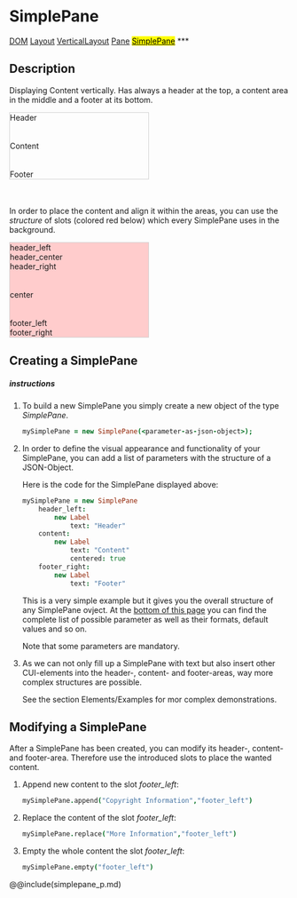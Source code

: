 # SimplePane
<span class="inheritance">
<a href="#Documentation/core/dom">DOM</a>
<a class="inheritance" href="#Documentation/elements/layout/layout">Layout</a>
<a class="inheritance" href="#Documentation/elements/layout/verticallayout">VerticalLayout</a>
<a class="inheritance" href="#Documentation/elements/pane/pane">Pane</a>
<a class="inheritance" href="#Documentation/elements/pane/simplepane"><mark>SimplePane</mark></a>
</span>
***

## Description
Displaying Content vertically. Has always a header at the top, a content area in the middle and a footer at its bottom.

<div style="width: 50%;">	
	<div style="border: 1px solid #d1d1d1" class="cui-tmpl-vertical-layout-top-center-bottom cui-layout cui-padding-reset cui-dom-element cui-simple-pane cui-maximize cui-maximize-horizontal cui-maximize-vertical cui-vertical-layout cui-pane" cui-absolute-container="column" id="cui-dom-element-55">
		<div class="cui-vertical-layout-top cui-layout-cell"><div class="cui-tmpl-horizontal-layout-left-center-right cui-layout cui-padding-reset cui-dom-element cui-pane-header cui-maximize-horizontal cui-horizontal-layout cui-toolbar" cui-absolute-container="row" id="cui-dom-element-56">
		<div class="cui-horizontal-layout-left cui-layout-cell"><div class="cui-tmpl-label cui-dom-element cui-label cui-label-centered cui-label-size-normal cui-label-size-auto cui-label-appearance-normal cui-label-appearance-auto" id="cui-dom-element-49">
		<div class="cui-label-icon"></div>
		<div class="cui-label-content"><span>Header</span></div>
	</div></div>
		<div class="cui-horizontal-layout-center cui-layout-cell" cui-absolute-set="left,right"></div>
		<div class="cui-horizontal-layout-right cui-layout-cell"></div>
	</div></div>
		<div class="cui-vertical-layout-center cui-layout-cell" cui-absolute-set="top,bottom"><div class="cui-tmpl-label cui-dom-element cui-label cui-label-centered cui-label-size-normal cui-label-size-auto cui-label-appearance-normal cui-label-appearance-auto" id="cui-dom-element-51">
		<div class="cui-label-icon"></div>
		<div class="cui-label-content"><span><br><br>Content<br><br><br></span></div>
	</div></div>
		<div class="cui-vertical-layout-bottom cui-layout-cell"><div class="cui-tmpl-horizontal-layout-left-center-right cui-layout cui-padding-reset cui-dom-element cui-pane-footer cui-maximize-horizontal cui-horizontal-layout cui-toolbar" cui-absolute-container="row" id="cui-dom-element-58">
		<div class="cui-horizontal-layout-left cui-layout-cell"></div>
		<div class="cui-horizontal-layout-center cui-layout-cell" cui-absolute-set="left,right"></div>
		<div class="cui-horizontal-layout-right cui-layout-cell"><div class="cui-tmpl-label cui-dom-element cui-label cui-label-centered cui-label-size-normal cui-label-size-auto cui-label-appearance-normal cui-label-appearance-auto" id="cui-dom-element-53">
		<div class="cui-label-icon"></div>
		<div class="cui-label-content"><span>Footer</span></div>
	</div></div>
	</div></div>
	</div>
</div>

<br><br>
In order to place the content and align it within the areas, you can use the *structure* of slots (colored red below) which every SimplePane uses in the background.

<div style="width: 50%;">	
	<div style="border: 1px solid #d1d1d1" class="cui-tmpl-vertical-layout-top-center-bottom cui-layout cui-padding-reset cui-dom-element cui-simple-pane cui-maximize cui-maximize-horizontal cui-maximize-vertical cui-vertical-layout cui-pane" cui-absolute-container="column" id="cui-dom-element-292">
	<div class="cui-vertical-layout-top cui-layout-cell"><div class="cui-tmpl-horizontal-layout-left-center-right cui-layout cui-padding-reset cui-dom-element cui-pane-header cui-maximize-horizontal cui-horizontal-layout cui-toolbar" cui-absolute-container="row" id="cui-dom-element-293">
	<div class="cui-horizontal-layout-left cui-layout-cell"><div class="cui-tmpl-label cui-dom-element cui-label cui-label-size-normal cui-label-size-auto cui-label-appearance-normal cui-label-appearance-auto" id="cui-dom-element-280">
	<div class="cui-label-icon"></div>
	<div style="background-color: #ffcccc;" class="cui-label-content"><span>header_left</span></div>
	</div></div>
		<div class="cui-horizontal-layout-center cui-layout-cell" cui-absolute-set="left,right"><div class="cui-tmpl-label cui-dom-element cui-label cui-label-size-normal cui-label-size-auto cui-label-appearance-normal cui-label-appearance-auto" id="cui-dom-element-282">
		<div class="cui-label-icon"></div>
		<div style="background-color: #ffcccc;" class="cui-label-content"><span>header_center</span></div>
	</div></div>
		<div class="cui-horizontal-layout-right cui-layout-cell"><div class="cui-tmpl-label cui-dom-element cui-label cui-label-size-normal cui-label-size-auto cui-label-appearance-normal cui-label-appearance-auto" id="cui-dom-element-284">
		<div class="cui-label-icon"></div>
		<div style="background-color: #ffcccc;" class="cui-label-content"><span>header_right</span></div>
	</div></div>
	</div></div>
		<div class="cui-vertical-layout-center cui-layout-cell" cui-absolute-set="top,bottom"><div style="background-color: #ffcccc;" class="cui-tmpl-label cui-dom-element cui-label cui-label-centered cui-label-size-normal cui-label-size-auto cui-label-appearance-normal cui-label-appearance-auto" id="cui-dom-element-286">
		<div class="cui-label-icon"></div>
		<div class="cui-label-content"><span><br><br>center<br><br><br></span></div>
	</div></div>
		<div class="cui-vertical-layout-bottom cui-layout-cell"><div class="cui-tmpl-horizontal-layout-left-center-right cui-layout cui-padding-reset cui-dom-element cui-pane-footer cui-maximize-horizontal cui-horizontal-layout cui-toolbar" cui-absolute-container="row" id="cui-dom-element-295">
		<div class="cui-horizontal-layout-left cui-layout-cell"><div style="background-color: #ffcccc;" class="cui-tmpl-label cui-dom-element cui-label cui-label-size-normal cui-label-size-auto cui-label-appearance-normal cui-label-appearance-auto" id="cui-dom-element-288">
		<div class="cui-label-icon"></div>
		<div class="cui-label-content"><span>footer_left</span></div>
	</div></div>
		<div class="cui-horizontal-layout-center cui-layout-cell" cui-absolute-set="left,right"></div>
		<div class="cui-horizontal-layout-right cui-layout-cell"><div style="background-color: #ffcccc;" class="cui-tmpl-label cui-dom-element cui-label cui-label-size-normal cui-label-size-auto cui-label-appearance-normal cui-label-appearance-auto" id="cui-dom-element-290">
		<div class="cui-label-icon"></div>
		<div class="cui-label-content"><span>footer_right</span></div>
	</div></div>
	</div></div>
	</div>
</div>



## Creating a SimplePane

##### instructions

1. 
	To build a new SimplePane you simply create a new object of the type *SimplePane*.
	```coffeescript
	mySimplePane = new SimplePane(<parameter-as-json-object>);
	```
2. 
	In order to define the visual appearance and functionality of your SimplePane, you can add a list of parameters with the structure of a JSON-Object.
	
	Here is the code for the SimplePane displayed above:

	```coffeescript
	mySimplePane = new SimplePane
		header_left:
			new Label
				text: "Header"
		content:
			new Label
				text: "Content"
				centered: true
		footer_right:
			new Label
				text: "Footer"
	```
 
	This is a very simple example but it gives you the overall structure of any SimplePane ovject. At the <a href="#parameter">bottom of this page</a> you can find the complete list of possible parameter as well as their formats, default values and so on. <br />
	
	Note that some parameters are mandatory.

3. 
	As we can not only fill up a SimplePane with text but also insert other CUI-elements into the header-, content- and footer-areas, way more complex structures are possible.
	
	See the section Elements/Examples for mor complex demonstrations.


## Modifying a SimplePane

After a SimplePane has been created, you can modify its header-, content- and footer-area.
Therefore use the introduced slots to place the wanted content.


1. 
	Append new content to the slot *footer_left*:

	```coffeescript
	mySimplePane.append("Copyright Information","footer_left")
	```
2. 
	Replace the content of the slot *footer_left*:
	```coffeescript
	mySimplePane.replace("More Information","footer_left")
	```
3. 
	Empty the whole content the slot *footer_left*:
	```coffeescript
	mySimplePane.empty("footer_left")
	```



@@include(simplepane_p.md)